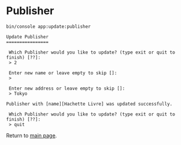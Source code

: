 Publisher
=========

```
bin/console app:update:publisher

Update Publisher
================

 Which Publisher would you like to update? (type exit or quit to finish) [??]:
 > 2

 Enter new name or leave empty to skip []:
 > 

 Enter new address or leave empty to skip []:
 > Tokyo

Publisher with [name][Hachette Livre] was updated successfully.

 Which Publisher would you like to update? (type exit or quit to finish) [??]:
 > quit
```

Return to [main page](../../../README.md).
